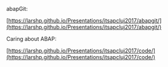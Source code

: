 abapGit:

[https://larshp.github.io/Presentations/itsapcluj2017/abapgit/](https://larshp.github.io/Presentations/itsapcluj2017/abapgit/)

Caring about ABAP:

[https://larshp.github.io/Presentations/itsapcluj2017/code/](https://larshp.github.io/Presentations/itsapcluj2017/code/)
